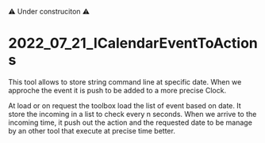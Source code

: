 ⚠️ Under construciton ⚠️

# 2022_07_21_ICalendarEventToActions
This tool allows to store string command line at specific date. When we approche the event it is push to be added to a more precise Clock.

At load or on request the toolbox load the list of event based on date. 
It store the incoming in a list to check every n seconds.
When we arrive to the incoming time, it push out the action and the requested date to be manage by an other tool that execute at precise time better.
